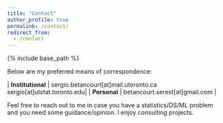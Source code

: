 ```yaml
---
title: "Contact"
author_profile: true
permalink: /contact/
redirect_from:
  - /contact
---
```


{% include base_path %}

Below are my preferred means of correspondence:

| **Institutional**	| sergio.betancourt[at]mail.utoronto.ca<br/>sergio[at]utstat.toronto.edu|
| **Personal**		| betancourt.serest[at]gmail.com |

Feel free to reach out to me in case you have a statistics/DS/ML problem and you need some guidance/opinion. I enjoy consulting projects.
